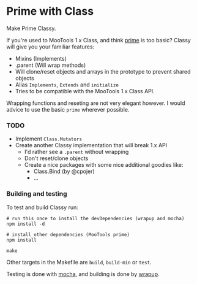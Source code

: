 Prime with Class
================

Make Prime Classy.

If you're used to MooTools 1.x Class, and think [prime](https://github.com/mootools/prime)
is too basic? Classy will give you your familiar features:

- Mixins (Implements)
- .parent (Will wrap methods)
- Will clone/reset objects and arrays in the prototype to prevent shared objects
- Alias `Implements`, `Extends` and `initialize`
- Tries to be compatible with the MooTools 1.x Class API.

Wrapping functions and reseting are not very elegant however.
I would advice to use the basic `prime` wherever possible.

### TODO

- Implement `Class.Mutators`
- Create another Classy implementation that will break 1.x API
	- I'd rather see a `.parent` without wrapping
	- Don't reset/clone objects
	- Create a nice packages with some nice additional goodies like:
		- Class.Bind (by @cpojer)
		- …

### Building and testing

To test and build Classy run:

	# run this once to install the devDependencies (wrapup and mocha)
	npm install -d

	# install other dependencies (MooTools prime)
	npm install

	make

Other targets in the Makefile are `build`, `build-min` or `test`.

Testing is done with [mocha](https://mochajs.org/), and building is done by [wrapup](https://github.com/kamicane/wrapup).

